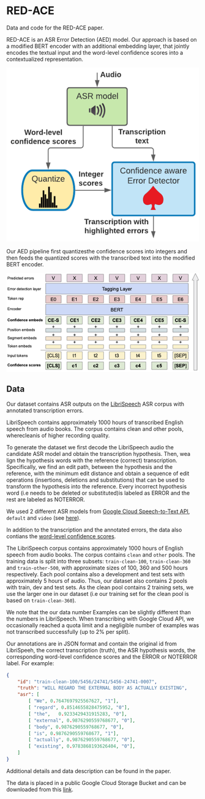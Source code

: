 # RED-ACE
Data and code for the RED-ACE paper.

RED-ACE is an ASR Error Detection (AED) model.
Our approach is based on a modified BERT encoder with an additional embedding layer, that jointly encodes the textual input and the word-level confidence scores into a contextualized representation.

![alt text](https://github.com/zorikg/RED-ACE/blob/main/figures/diagram.png)

Our AED pipeline first quantizesthe confidence scores into integers and then feeds the quantized scores with the transcribed text into the modified BERT encoder.

![alt text](https://github.com/zorikg/RED-ACE/blob/main/figures/tagger.png)

## Data
Our dataset contains ASR outputs on the [LibriSpeech](https://www.openslr.org/12/) ASR corpus with annotated transcription errors. 

LibriSpeech contains approximately 1000 hours of transcribed English speech from audio books. The corpus contains clean and other pools, wherecleanis of higher recording quality.

To generate the dataset we first decode the LibriSpeech audio the candidate ASR model and obtain the transcription hypothesis. Then, wea lign the hypothesis words with the reference (correct) transcription.  Specifically, we find an edit path, between the hypothesis and the reference, with the minimum edit distance and obtain a sequence of edit operations (insertions, deletions and substitutions) that can be used to transform the hypothesis into the reference. Every incorrect hypothesis word (i.e needs to be deleted or substituted)is labeled as ERROR and the rest are labeled as NOTERROR.

We used 2 different ASR models from [Google Cloud Speech-to-Text API](https://cloud.google.com/speech-to-text), `default` and `video` (see [here](https://cloud.google.com/speech-to-text/docs/basics#select-model)).

In addition to the transcription and the annotated errors, the data also contians the [word-level confidence scores](https://cloud.google.com/speech-to-text/docs/word-confidence#word-level_confidence).

The LibriSpeech corpus contains approximately 1000 hours of English speech from audio books. The corpus contains `clean` and `other` pools. The training data is split into three subsets: `train-clean-100`, `train-clean-360` and `train-other-500`, with approximate sizes of 100, 360 and 500 hours respectively. Each pool contains also a development and test sets with approximately 5 hours of audio. Thus, our dataset also contains 2 pools with train, dev and test sets. As the clean pool contains 2 training sets, we use the larger one in our dataset (i.e our training set for the clean pool is based on `train-clean-360`).

We note that the our data number Examples can be slightly different than the numbers in LibriSpeech. When transcribing with Google Cloud API, we occasionally reached a quota limit and a negligible number of examples was not transcribed successfully (up to 2% per split). 

Our annotations are in JSON format and contain the original id from LibriSpeeh, the correct transcription (truth), the ASR hypothesis words, the corresponding word-level confidence scores and the ERROR or NOTERROR label.
For example:

```json
{
    "id": "train-clean-100/5456/24741/5456-24741-0007",
    "truth": "WILL REGARD THE EXTERNAL BODY AS ACTUALLY EXISTING",
    "asr": [
        [ "We", 0.7647697925567627, "1"],
        [ "regard", 0.8514655828475952, "0"],
        [ "the",   0.9233429431915283, "0"],
        [ "external", 0.9876290559768677, "0"],
        [ "body", 0.9876290559768677, "0"],
        [ "is", 0.9876290559768677, "1"],
        [ "actually", 0.9876290559768677, "0"],
        [ "existing", 0.9783868193626404, "0"],
    ]
}
```

Additional details and data description can be found in the paper.

The data is placed in a public Google Cloud Storage Bucket and can be downloaded from
this [link](https://storage.googleapis.com/gresearch/red-ace/data.zip).
